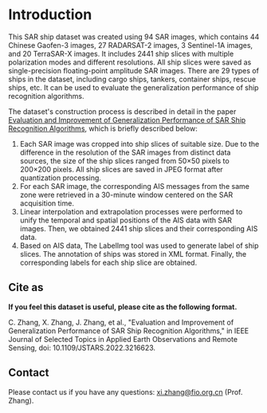# Introduction
This SAR ship dataset was created using 94 SAR images, which contains 44 Chinese Gaofen-3 images, 27 RADARSAT-2 images, 3 Sentinel-1A images, and 20 TerraSAR-X images. It includes 2441 ship slices with multiple polarization modes and different resolutions. All ship slices were saved as single-precision floating-point amplitude SAR images. There are 29 types of ships in the dataset, including cargo ships, tankers, container ships, rescue ships, etc. It can be used to evaluate the generalization performance of ship recognition algorithms.

The dataset's construction process is described in detail in the paper [Evaluation and Improvement of Generalization Performance of SAR Ship Recognition Algorithms](https://ieeexplore.ieee.org/document/9927347), which is briefly described below:
1.	Each SAR image was cropped into ship slices of suitable size. Due to the difference in the resolution of the SAR images from distinct data sources, the size of the ship slices ranged from 50×50 pixels to 200×200 pixels. All ship slices are saved in JPEG format after quantization processing.
2.	For each SAR image, the corresponding AIS messages from the same zone were retrieved in a 30-minute window centered on the SAR acquisition time.
3.	Linear interpolation and extrapolation processes were performed to unify the temporal and spatial positions of the AIS data with SAR images. Then, we obtained 2441 ship slices and their corresponding AIS data.
4.	Based on AIS data, The LabelImg tool was used to generate label of ship slices. The annotation of ships was stored in XML format. Finally, the corresponding labels for each ship slice are obtained.

## Cite as

**If you feel this dataset is useful, please cite as the following format.**

C. Zhang, X. Zhang, J. Zhang, et al., "Evaluation and Improvement of Generalization Performance of SAR Ship Recognition Algorithms," in IEEE Journal of Selected Topics in Applied Earth Observations and Remote Sensing, doi: 10.1109/JSTARS.2022.3216623.


## Contact

Please contact us if you have any questions: xi.zhang@fio.org.cn (Prof. Zhang).
